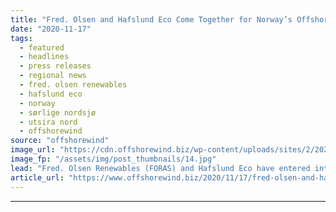 ```yaml
---
title: "Fred. Olsen and Hafslund Eco Come Together for Norway’s Offshore Wind"
date: "2020-11-17"
tags: 
  - featured
  - headlines
  - press releases
  - regional news
  - fred. olsen renewables
  - hafslund eco
  - norway
  - sørlige nordsjø
  - utsira nord
  - offshorewind
source: "offshorewind"
image_url: "https://cdn.offshorewind.biz/wp-content/uploads/sites/2/2020/11/17105555/Fred.-Olsen-and-Hafslund-Eco-Come-Together-for-Norways-Offshore-Wind.jpg"
image_fp: "/assets/img/post_thumbnails/14.jpg"
lead: "Fred. Olsen Renewables (FORAS) and Hafslund Eco have entered into an agreement to collaborate"
article_url: "https://www.offshorewind.biz/2020/11/17/fred-olsen-and-hafslund-eco-come-together-for-norways-offshore-wind/"
---
```


---
